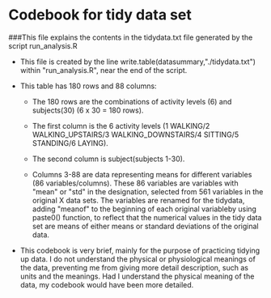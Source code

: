 # Codebook for tidy data set

###This file explains the contents in the tidydata.txt file generated by the script run_analysis.R

* This file is created by the line write.table(datasummary,"./tidydata.txt") within "run_analysis.R", near the end of the script. 

* This table has 180 rows and 88 columns:

	* The 180 rows are the combinations of activity levels (6) and subjects(30) (6 x 30 = 180 rows).
 
	* The first column is the 6 activity levels (1 WALKING/2 WALKING_UPSTAIRS/3 WALKING_DOWNSTAIRS/4 SITTING/5 STANDING/6 LAYING). 

	* The second column is subject(subjects 1-30). 

	* Columns 3-88 are data representing means for different variables (86 variables/columns). These 86 variables are variables with "mean" or "std" in the designation, selected from 561 variables in the original X data sets. The variables are renamed for the tidydata, adding "meanof" to the beginning of each original variableby using paste0() function, to reflect that the numerical values in the tidy data set are means of either means or standard deviations of the original data.



* This codebook is very brief, mainly for the purpose of practicing tidying up data. I do not understand the physical or physiological meanings of the data, preventing me from giving more detail description, such as units and the meanings. Had I understand the physical meaning of the data, my codebook would have been more detailed.

